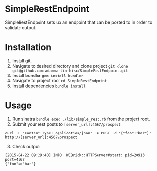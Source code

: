 # SimpleRestEndpoint

SimpleRestEndpoint sets up an endpoint that can be posted to in order to validate output.

# Installation

1. Install git.
2. Navigate to desired directory and clone project `git clone git@github.com:adammartin-hisc/SimpleRestEndpoint.git`
3. Install bundler `gem install bundler`
4. Navigate to project root `cd SimpleRestEndpoint`
5. Install dependencies `bundle install`
 
# Usage
1. Run sinatra `bundle exec ./lib/simple_rest.rb` from the project root.
2. Submit your rest posts to `[server_url]:4567/prospect`
```
curl -H "Content-Type: application/json" -X POST -d '{"foo":"bar"}' http://[server_url]:4567/prospect
```
3. Check output:
```
[2015-04-22 09:29:40] INFO  WEBrick::HTTPServer#start: pid=20913 port=4567
{"foo"=>"bar"}
```
